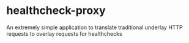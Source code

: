 # healthcheck-proxy
An extremely simple application to translate traditional underlay HTTP requests to overlay requests for healthchecks
